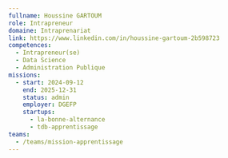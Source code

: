 ```yaml
---
fullname: Houssine GARTOUM
role: Intrapreneur
domaine: Intraprenariat
link: https://www.linkedin.com/in/houssine-gartoum-2b598723
competences:
  - Intrapreneur(se)
  - Data Science
  - Administration Publique
missions:
  - start: 2024-09-12
    end: 2025-12-31
    status: admin
    employer: DGEFP
    startups:
      - la-bonne-alternance
      - tdb-apprentissage
teams:
  - /teams/mission-apprentissage
---
```

